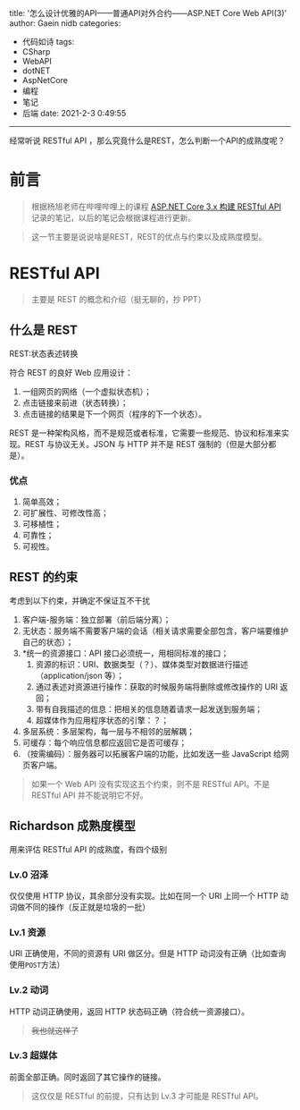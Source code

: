title: '怎么设计优雅的API——普通API对外合约——ASP.NET Core Web API(3)'
author: Gaein nidb
categories:
  - 代码如诗
tags:
  - CSharp
  - WebAPI
  - dotNET
  - AspNetCore
  - 编程
  - 笔记
  - 后端
date: 2021-2-3 0:49:55

---

经常听说 RESTful API ，那么究竟什么是REST，怎么判断一个API的成熟度呢？

<!--more-->

# 前言

> 根据杨旭老师在哔哩哔哩上的课程 [ASP.NET Core 3.x 构建 RESTful API](https://www.bilibili.com/video/BV1XJ411q7yy) 记录的笔记，以后的笔记会根据课程进行更新。

> 这一节主要是说说啥是REST，REST的优点与约束以及成熟度模型。

# RESTful API

> 主要是 REST 的概念和介绍（挺无聊的，抄 PPT）

## 什么是 REST

REST:状态表述转换

符合 REST 的良好 Web 应用设计：

1. 一组网页的网络（一个虚拟状态机）；
2. 点击链接来前进（状态转换）；
3. 点击链接的结果是下一个网页（程序的下一个状态）。

REST 是一种架构风格，而不是规范或者标准，它需要一些规范、协议和标准来实现。REST 与协议无关。JSON 与 HTTP 并不是 REST 强制的（但是大部分都是）。

### 优点

1. 简单高效；
2. 可扩展性、可修改性高；
3. 可移植性；
4. 可靠性；
5. 可视性。

## REST 的约束

考虑到以下约束，并确定不保证互不干扰

1. 客户端-服务端：独立部署（前后端分离）；
2. 无状态：服务端不需要客户端的会话（相关请求需要全部包含，客户端要维护自己的状态）；
3. \*统一的资源接口：API 接口必须统一，用相同标准的接口；
   1. 资源的标识：URI、数据类型（？）、媒体类型对数据进行描述（application/json 等）；
   2. 通过表述对资源进行操作：获取的时候服务端将删除或修改操作的 URI 返回；
   3. 带有自我描述的信息：把相关的信息随着请求一起发送到服务端；
   4. 超媒体作为应用程序状态的引擎：？；
4. 多层系统：多层架构，每一层与不相邻的层解耦；
5. 可缓存：每个响应信息都应返回它是否可缓存；
6. （按需编码）：服务器可以拓展客户端的功能，比如发送一些 JavaScript 给网页客户端。

> 如果一个 Web API 没有实现这五个约束，则不是 RESTful API。不是 RESTful API 并不能说明它不好。

## Richardson 成熟度模型

用来评估 RESTful API 的成熟度，有四个级别

### Lv.0 沼泽

仅仅使用 HTTP 协议，其余部分没有实现。比如在同一个 URI 上同一个 HTTP 动词做不同的操作（反正就是垃圾的一批）

### Lv.1 资源

URI 正确使用，不同的资源有 URI 做区分。但是 HTTP 动词没有正确（比如查询使用`POST`方法）

### Lv.2 动词

HTTP 动词正确使用，返回 HTTP 状态码正确（符合统一资源接口）。

> ~~我也就这样了~~

### Lv.3 超媒体

前面全部正确。同时返回了其它操作的链接。

> 这仅仅是 RESTful 的前提，只有达到 Lv.3 才可能是 RESTful API。